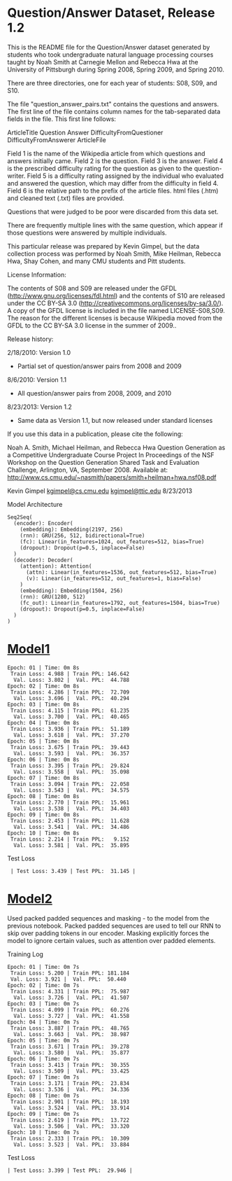 Question/Answer Dataset, Release 1.2
====================================

This is the README file for the Question/Answer dataset generated by students 
who took undergraduate natural language processing courses taught by Noah Smith 
at Carnegie Mellon and Rebecca Hwa at the University of Pittsburgh during 
Spring 2008, Spring 2009, and Spring 2010.

There are three directories, one for each year of students: S08, S09, and S10.

The file "question_answer_pairs.txt" contains the questions and answers. The first line of the file contains 
column names for the tab-separated data fields in the file. This first line follows:

ArticleTitle    Question        Answer  DifficultyFromQuestioner        DifficultyFromAnswerer  ArticleFile

Field 1 is the name of the Wikipedia article from which questions and answers initially came.
Field 2 is the question.
Field 3 is the answer.
Field 4 is the prescribed difficulty rating for the question as given to the question-writer. 
Field 5 is a difficulty rating assigned by the individual who evaluated and answered the question, 
which may differ from the difficulty in field 4.
Field 6 is the relative path to the prefix of the article files. html files (.htm) and cleaned 
text (.txt) files are provided.

Questions that were judged to be poor were discarded from this data set.

There are frequently multiple lines with the same question, which appear if those questions were answered 
by multiple individuals. 

This particular release was prepared by Kevin Gimpel, but the data collection process 
was performed by Noah Smith, Mike Heilman, Rebecca Hwa, Shay Cohen, and many CMU students 
and Pitt students.

License Information:

The contents of S08 and S09 are released under the GFDL (http://www.gnu.org/licenses/fdl.html) and the contents of S10 are released under the CC BY-SA 3.0 (http://creativecommons.org/licenses/by-sa/3.0/). A copy of the GFDL license is included in the file named LICENSE-S08,S09. The reason for the different licenses is because Wikipedia moved from the GFDL to the CC BY-SA 3.0 license in the summer of 2009..

Release history:

2/18/2010: Version 1.0
  * Partial set of question/answer pairs from 2008 and 2009

8/6/2010: Version 1.1
  * All question/answer pairs from 2008, 2009, and 2010

8/23/2013: Version 1.2
  * Same data as Version 1.1, but now released under standard licenses

If you use this data in a publication, please cite the following:

Noah A. Smith, Michael Heilman, and Rebecca Hwa
Question Generation as a Competitive Undergraduate Course Project
In Proceedings of the NSF Workshop on the Question Generation Shared Task and Evaluation Challenge, Arlington, VA, September 2008. 
Available at: http://www.cs.cmu.edu/~nasmith/papers/smith+heilman+hwa.nsf08.pdf

Kevin Gimpel
kgimpel@cs.cmu.edu
kgimpel@ttic.edu
8/23/2013


Model Architecture

    Seq2Seq(
      (encoder): Encoder(
        (embedding): Embedding(2197, 256)
        (rnn): GRU(256, 512, bidirectional=True)
        (fc): Linear(in_features=1024, out_features=512, bias=True)
        (dropout): Dropout(p=0.5, inplace=False)
      )
      (decoder): Decoder(
        (attention): Attention(
          (attn): Linear(in_features=1536, out_features=512, bias=True)
          (v): Linear(in_features=512, out_features=1, bias=False)
        )
        (embedding): Embedding(1504, 256)
        (rnn): GRU(1280, 512)
        (fc_out): Linear(in_features=1792, out_features=1504, bias=True)
        (dropout): Dropout(p=0.5, inplace=False)
      )
    )


# [Model1](01_Question_Answer_Dataset_Sequence_to_Sequence_using_Attention.ipynb)


    Epoch: 01 | Time: 0m 8s
     Train Loss: 4.988 | Train PPL: 146.642
      Val. Loss: 3.802 |  Val. PPL:  44.788
    Epoch: 02 | Time: 0m 8s
     Train Loss: 4.286 | Train PPL:  72.709
      Val. Loss: 3.696 |  Val. PPL:  40.294
    Epoch: 03 | Time: 0m 8s
     Train Loss: 4.115 | Train PPL:  61.235
      Val. Loss: 3.700 |  Val. PPL:  40.465
    Epoch: 04 | Time: 0m 8s
     Train Loss: 3.936 | Train PPL:  51.189
      Val. Loss: 3.618 |  Val. PPL:  37.270
    Epoch: 05 | Time: 0m 8s
     Train Loss: 3.675 | Train PPL:  39.443
      Val. Loss: 3.593 |  Val. PPL:  36.357
    Epoch: 06 | Time: 0m 8s
     Train Loss: 3.395 | Train PPL:  29.824
      Val. Loss: 3.558 |  Val. PPL:  35.098
    Epoch: 07 | Time: 0m 8s
     Train Loss: 3.094 | Train PPL:  22.058
      Val. Loss: 3.543 |  Val. PPL:  34.575
    Epoch: 08 | Time: 0m 8s
     Train Loss: 2.770 | Train PPL:  15.961
      Val. Loss: 3.538 |  Val. PPL:  34.403
    Epoch: 09 | Time: 0m 8s
     Train Loss: 2.453 | Train PPL:  11.628
      Val. Loss: 3.541 |  Val. PPL:  34.486
    Epoch: 10 | Time: 0m 8s
     Train Loss: 2.214 | Train PPL:   9.152
      Val. Loss: 3.581 |  Val. PPL:  35.895

Test Loss

     | Test Loss: 3.439 | Test PPL:  31.145 |
       
    
# [Model2](02_Question_Answer_Seq2Seq_using_Attention_with_packed_padded_sequence_and_masking.ipynb)

Used packed padded sequences and masking - to the model from the previous notebook. Packed padded sequences are used to tell our RNN to skip over padding tokens in our encoder. Masking explicitly forces the model to ignore certain values, such as attention over padded elements.
   
Training Log

    Epoch: 01 | Time: 0m 7s
     Train Loss: 5.200 | Train PPL: 181.184
     Val. Loss: 3.921 |  Val. PPL:  50.440
    Epoch: 02 | Time: 0m 7s
     Train Loss: 4.331 | Train PPL:  75.987
      Val. Loss: 3.726 |  Val. PPL:  41.507
    Epoch: 03 | Time: 0m 7s
     Train Loss: 4.099 | Train PPL:  60.276
      Val. Loss: 3.727 |  Val. PPL:  41.558
    Epoch: 04 | Time: 0m 7s
     Train Loss: 3.887 | Train PPL:  48.765
      Val. Loss: 3.663 |  Val. PPL:  38.987
    Epoch: 05 | Time: 0m 7s
     Train Loss: 3.671 | Train PPL:  39.278
      Val. Loss: 3.580 |  Val. PPL:  35.877
    Epoch: 06 | Time: 0m 7s
     Train Loss: 3.413 | Train PPL:  30.355
      Val. Loss: 3.509 |  Val. PPL:  33.425
    Epoch: 07 | Time: 0m 7s
     Train Loss: 3.171 | Train PPL:  23.834
      Val. Loss: 3.536 |  Val. PPL:  34.336
    Epoch: 08 | Time: 0m 7s
     Train Loss: 2.901 | Train PPL:  18.193
      Val. Loss: 3.524 |  Val. PPL:  33.914
    Epoch: 09 | Time: 0m 7s
     Train Loss: 2.619 | Train PPL:  13.722
      Val. Loss: 3.506 |  Val. PPL:  33.320
    Epoch: 10 | Time: 0m 7s
     Train Loss: 2.333 | Train PPL:  10.309
      Val. Loss: 3.523 |  Val. PPL:  33.884

Test Loss
    
    | Test Loss: 3.399 | Test PPL:  29.946 |

